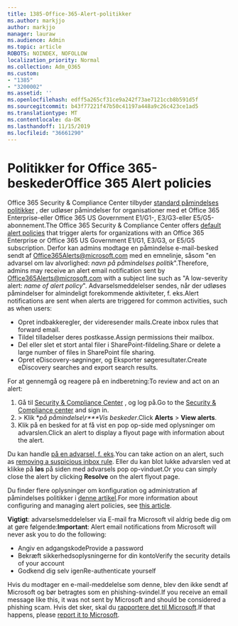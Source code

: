 ```yaml
---
title: 1385-Office-365-Alert-politikker
ms.author: markjjo
author: markjjo
manager: lauraw
ms.audience: Admin
ms.topic: article
ROBOTS: NOINDEX, NOFOLLOW
localization_priority: Normal
ms.collection: Adm_O365
ms.custom:
- "1385"
- "3200002"
ms.assetid: ''
ms.openlocfilehash: edff5a265cf31ce9a242f73ae7121ccb8b591d5f
ms.sourcegitcommit: b43f77221f47b50c41197a448a9c26c423ce1ad5
ms.translationtype: MT
ms.contentlocale: da-DK
ms.lasthandoff: 11/15/2019
ms.locfileid: "36661290"
---
```

# <a name="office-365-alert-policies"></a><span data-ttu-id="7421d-102">Politikker for Office 365-beskeder</span><span class="sxs-lookup"><span data-stu-id="7421d-102">Office 365 Alert policies</span></span>

<span data-ttu-id="7421d-103">Office 365 Security & Compliance Center tilbyder [standard påmindelses politikker](https://docs.microsoft.com/office365/securitycompliance/alert-policies#default-alert-policies) , der udløser påmindelser for organisationer med et Office 365 Enterprise-eller Office 365 US Government E1/G1-, E3/G3-eller E5/G5-abonnement.</span><span class="sxs-lookup"><span data-stu-id="7421d-103">The Office 365 Security & Compliance Center offers [default alert policies](https://docs.microsoft.com/office365/securitycompliance/alert-policies#default-alert-policies) that trigger alerts for organizations with an Office 365 Enterprise or Office 365 US Government E1/G1, E3/G3, or E5/G5 subscription.</span></span> <span data-ttu-id="7421d-104">Derfor kan admins modtage en påmindelse e-mail-besked sendt af Office365Alerts@microsoft.com med en emnelinje, såsom "en advarsel om lav alvorlighed: *navn på påmindelses politik*".</span><span class="sxs-lookup"><span data-stu-id="7421d-104">Therefore, admins may receive an alert email notification sent by Office365Alerts@microsoft.com with a subject line such as "A low-severity alert: *name of alert policy*".</span></span> <span data-ttu-id="7421d-105">Advarselsmeddelelser sendes, når der udløses påmindelser for almindeligt forekommende aktiviteter, f. eks.</span><span class="sxs-lookup"><span data-stu-id="7421d-105">Alert notifications are sent when alerts are triggered for common activities, such as when users:</span></span>

- <span data-ttu-id="7421d-106">Opret indbakkeregler, der videresender mails.</span><span class="sxs-lookup"><span data-stu-id="7421d-106">Create inbox rules that forward email.</span></span>
- <span data-ttu-id="7421d-107">Tildel tilladelser deres postkasse.</span><span class="sxs-lookup"><span data-stu-id="7421d-107">Assign permissions their mailbox.</span></span>
- <span data-ttu-id="7421d-108">Del eller slet et stort antal filer i SharePoint-fildeling.</span><span class="sxs-lookup"><span data-stu-id="7421d-108">Share or delete a large number of files in SharePoint file sharing.</span></span>
- <span data-ttu-id="7421d-109">Opret eDiscovery-søgninger, og Eksporter søgeresultater.</span><span class="sxs-lookup"><span data-stu-id="7421d-109">Create eDiscovery searches and export search results.</span></span>

<span data-ttu-id="7421d-110">For at gennemgå og reagere på en indberetning:</span><span class="sxs-lookup"><span data-stu-id="7421d-110">To review and act on an alert:</span></span>

1. <span data-ttu-id="7421d-111">Gå til [Security & Compliance Center](https://protection.office.com) , og log på.</span><span class="sxs-lookup"><span data-stu-id="7421d-111">Go to the [Security & Compliance center](https://protection.office.com) and sign in.</span></span>
2. <span data-ttu-id="7421d-112"> > Klik **på påmindelse\r\*\*\**Vis beskeder**.</span><span class="sxs-lookup"><span data-stu-id="7421d-112">Click **Alerts** > **View alerts**.</span></span>
3. <span data-ttu-id="7421d-113">Klik på en besked for at få vist en pop op-side med oplysninger om advarslen.</span><span class="sxs-lookup"><span data-stu-id="7421d-113">Click an alert to display a flyout page with information about the alert.</span></span>

<span data-ttu-id="7421d-114">Du kan handle [på en advarsel, f. eks](https://docs.microsoft.com/office365/securitycompliance/responding-to-a-compromised-email-account).</span><span class="sxs-lookup"><span data-stu-id="7421d-114">You can take action on an alert, such as [removing a suspicious inbox rule](https://docs.microsoft.com/office365/securitycompliance/responding-to-a-compromised-email-account).</span></span> <span data-ttu-id="7421d-115">Eller du kan blot lukke advarslen ved at klikke på **løs** på siden med advarsels pop op-vinduet.</span><span class="sxs-lookup"><span data-stu-id="7421d-115">Or you can simply close the alert by clicking **Resolve** on the alert flyout page.</span></span>

<span data-ttu-id="7421d-116">Du finder flere oplysninger om konfiguration og administration af påmindelses politikker i [denne artikel](https://docs.microsoft.com/office365/securitycompliance/alert-policies).</span><span class="sxs-lookup"><span data-stu-id="7421d-116">For more information about configuring and managing alert policies, see  [this article](https://docs.microsoft.com/office365/securitycompliance/alert-policies).</span></span>

<span data-ttu-id="7421d-117">**Vigtigt**: advarselsmeddelelser via E-mail fra Microsoft vil aldrig bede dig om at gøre følgende:</span><span class="sxs-lookup"><span data-stu-id="7421d-117">**Important**: Alert email notifications from Microsoft will never ask you to do the following:</span></span>

- <span data-ttu-id="7421d-118">Angiv en adgangskode</span><span class="sxs-lookup"><span data-stu-id="7421d-118">Provide a password</span></span>
- <span data-ttu-id="7421d-119">Bekræft sikkerhedsoplysningerne for din konto</span><span class="sxs-lookup"><span data-stu-id="7421d-119">Verify the security details of your account</span></span>
- <span data-ttu-id="7421d-120">Godkend dig selv igen</span><span class="sxs-lookup"><span data-stu-id="7421d-120">Re-authenticate yourself</span></span>

<span data-ttu-id="7421d-121">Hvis du modtager en e-mail-meddelelse som denne, blev den ikke sendt af Microsoft og bør betragtes som en phishing-svindel.</span><span class="sxs-lookup"><span data-stu-id="7421d-121">If you receive an email message like this, it was not sent by Microsoft and should be considered a phishing scam.</span></span> <span data-ttu-id="7421d-122">Hvis det sker, skal du [rapportere det til Microsoft](https://docs.microsoft.com/office365/SecurityCompliance/report-junk-email-and-phishing-scams-in-outlook-on-the-web-eop).</span><span class="sxs-lookup"><span data-stu-id="7421d-122">If that happens, please [report it to Microsoft](https://docs.microsoft.com/office365/SecurityCompliance/report-junk-email-and-phishing-scams-in-outlook-on-the-web-eop).</span></span>